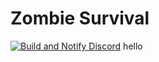 # Zombie Survival
[![Build and Notify Discord](https://github.com/Akane-Dev/ZombieSurvivalQuilt/actions/workflows/notify-discord.yml/badge.svg)](https://github.com/Akane-Dev/ZombieSurvivalQuilt/actions/workflows/notify-discord.yml)
hello
